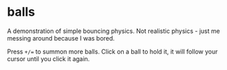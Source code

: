 # balls

A demonstration of simple bouncing physics.
Not realistic physics - just me messing around because I was bored.

Press `+/=` to summon more balls. Click on a ball to hold it, it will follow your cursor until you click it again.